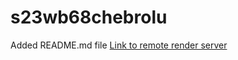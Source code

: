 # s23wb68chebrolu
Added README.md file
[Link to remote render server](https://s23wb68chebrolu.onrender.com)